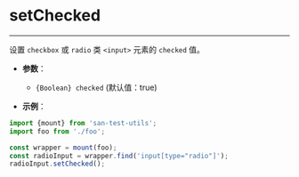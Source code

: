 # setChecked
---

设置 `checkbox` 或 `radio` 类 `<input>` 元素的 `checked` 值。

* **参数**：

    - `{Boolean} checked` (默认值：true)

* **示例**：

```js
import {mount} from 'san-test-utils';
import foo from './foo';

const wrapper = mount(foo);
const radioInput = wrapper.find('input[type="radio"]');
radioInput.setChecked();
```
